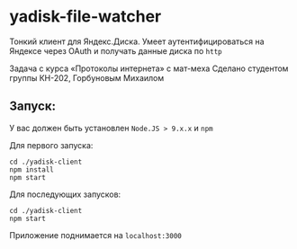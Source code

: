 # yadisk-file-watcher
Тонкий клиент для Яндекс.Диска.
Умеет аутентифицироваться на Яндексе через OAuth и получать данные диска по `http`

Задача с курса «Протоколы интернета» с мат-меха
Сделано студентом группы КН-202, Горбуновым Михаилом

## Запуск:

У вас должен быть установлен `Node.JS > 9.x.x` и `npm`

Для первого запуска:

```
cd ./yadisk-client
npm install 
npm start
```

Для последующих запусков:

```
cd ./yadisk-client
npm start
```

Приложение поднимается на `localhost:3000`
